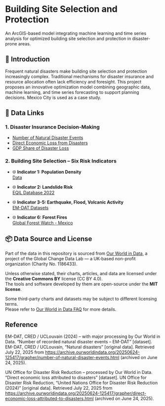 # Building Site Selection and Protection  

An ArcGIS-based model integrating machine learning and time series analysis for optimized building site selection and protection in disaster-prone areas.


## 📖 Introduction

Frequent natural disasters make building site selection and protection increasingly complex. Traditional mechanisms for disaster insurance and resource allocation often lack efficiency and foresight. This project proposes an innovative optimization model combining geographic data, machine learning, and time series forecasting to support planning decisions. Mexico City is used as a case study.

## 📁 Data Links

### 1. **Disaster Insurance Decision-Making**
-  [Number of Natural Disaster Events](https://ourworldindata.org/grapher/number-of-natural-disaster-events)
-  [Direct Economic Loss from Disasters](https://ourworldindata.org/grapher/direct-economic-loss-attributed-to-disasters)
-  [GDP Share of Disaster Loss](https://ourworldindata.org/explorers/natural-disasters?tab=map&time=2020&Disaster+Type=All+disasters&Impact=Economic+damages+%28%25+GDP%29&Timespan=Decadal+average&Per+capita=false&country=~OWID_WRL)

### 2. **Building Site Selection – Six Risk Indicators**
- 🌐 **Indicator 1: Population Density**  
   [Data](https://ourworldindata.org/explorers/population-and-demography?indicator=Population+density&Sex=Both+sexes&Age=Total&Projection+scenario=None&country=CHN~IND~USA~IDN~PAK~NGA~BRA~JPN)

- 🌐 **Indicator 2: Landslide Risk**  
   [EQIL Database 2022](https://www.sciencebase.gov/catalog/item/614512b3d34e0df5fb95b5f9->SSNMX_catalogo_19900501_20250501)

- 🌐 **Indicator 3-5: Earthquake, Flood, Volcanic Activity**  
   [EM-DAT Datasets](https://www.emdat.be/)

- 🌐 **Indicator 6: Forest Fires**  
   [Global Forest Watch - Mexico](https://www.globalforestwatch.org/dashboards/country/MEX/?category=fires&location=WyJjb3VudHJ5IiwiTUVYIl0%3D)

## 📦 Data Source and License

Part of the data in this repository is sourced from [Our World in Data](https://ourworldindata.org/), a project of the Global Change Data Lab — a UK-based non-profit organization (Charity No. 1186433).

Unless otherwise stated, their charts, articles, and data are licensed under the **Creative Commons BY** license (CC BY 4.0).  
The tools and software developed by them are open-source under the **MIT license**.

Some third-party charts and datasets may be subject to different licensing terms.  
Please refer to [Our World in Data FAQ](https://ourworldindata.org/about#licensing-and-how-to-cite) for more details.

##   **Reference**
EM-DAT, CRED / UCLouvain (2024) – with major processing by Our World in Data. “Number of recorded natural disaster events – EM-DAT” [dataset]. EM-DAT, CRED / UCLouvain, “Natural disasters” [original data]. Retrieved July 22, 2025 from https://archive.ourworldindata.org/20250624-125417/grapher/number-of-natural-disaster-events.html (archived on June 24, 2025).

UN Office for Disaster Risk Reduction – processed by Our World in Data. “Direct economic loss attributed to disasters” [dataset]. UN Office for Disaster Risk Reduction, “United Nations Office for Disaster Risk Reduction (2024)” [original data]. Retrieved July 22, 2025 from https://archive.ourworldindata.org/20250624-125417/grapher/direct-economic-loss-attributed-to-disasters.html (archived on June 24, 2025).





